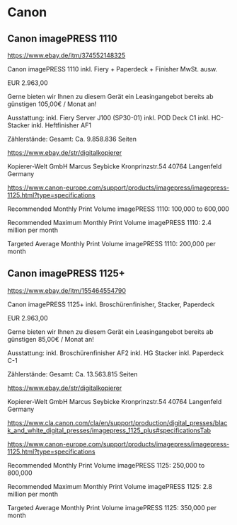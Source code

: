 # Canon

## Canon imagePRESS 1110

https://www.ebay.de/itm/374552148325

Canon imagePRESS 1110 inkl. Fiery + Paperdeck + Finisher MwSt. ausw.

EUR 2.963,00

Gerne bieten wir Ihnen zu diesem Gerät ein Leasingangebot bereits ab günstigen 105,00€ / Monat an!

Ausstattung:
inkl. Fiery Server J100 (SP30-01)
inkl. POD Deck C1
inkl. HC-Stacker
inkl. Heftfinisher AF1

Zählerstände:
Gesamt:	Ca. 9.858.836 Seiten

https://www.ebay.de/str/digitalkopierer

Kopierer-Welt GmbH
Marcus Seybicke
Kronprinzstr.54
40764 Langenfeld
Germany



https://www.canon-europe.com/support/products/imagepress/imagepress-1125.html?type=specifications

Recommended Monthly Print Volume
imagePRESS 1110: 100,000 to 600,000

Recommended Maximum Monthly Print Volume
imagePRESS 1110: 2.4 million per month

Targeted Average Monthly Print Volume
imagePRESS 1110: 200,000 per month

## Canon imagePRESS 1125+

https://www.ebay.de/itm/155464554790

Canon imagePRESS 1125+ inkl. Broschürenfinisher, Stacker, Paperdeck

EUR 2.963,00

Gerne bieten wir Ihnen zu diesem Gerät ein Leasingangebot bereits ab günstigen 85,00€ / Monat an!

Ausstattung:
inkl. Broschürenfinisher AF2
inkl. HG Stacker
inkl. Paperdeck C-1

Zählerstände:
Gesamt:	Ca. 13.563.815 Seiten

https://www.ebay.de/str/digitalkopierer

Kopierer-Welt GmbH
Marcus Seybicke
Kronprinzstr.54
40764 Langenfeld
Germany

https://www.cla.canon.com/cla/en/support/production/digital_presses/black_and_white_digital_presses/imagepress_1125_plus#specificationsTab

https://www.canon-europe.com/support/products/imagepress/imagepress-1125.html?type=specifications

Recommended Monthly Print Volume
imagePRESS 1125: 250,000 to 800,000

Recommended Maximum Monthly Print Volume
imagePRESS 1125: 2.8 million per month

Targeted Average Monthly Print Volume
imagePRESS 1125: 350,000 per month

